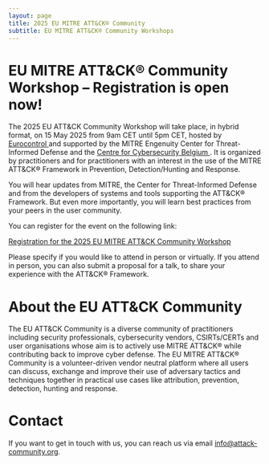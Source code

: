 ```yaml
---
layout: page
title: 2025 EU MITRE ATT&CK® Community
subtitle: EU MITRE ATT&CK® Community Workshops
---
```


# EU MITRE ATT&CK® Community Workshop – Registration is open now!

The 2025 EU ATT&CK Community Workshop will take place, in hybrid format, on 15 May 2025 from 9am CET until 5pm CET, hosted by <a href="https://www.eurocontrol.int/"> Eurocontrol </a> and supported by the MITRE Engenuity Center for Threat-Informed Defense and the <a href="https://ccb.belgium.be/en"> Centre for Cybersecurity Belgium </a>.  It is organized by practitioners and for practitioners with an interest in the use of the MITRE ATT&CK® Framework in Prevention, Detection/Hunting and Response.

You will hear updates from MITRE, the Center for Threat-Informed Defense and from the developers of systems and tools supporting the ATT&CK® Framework. But even more importantly, you will learn best practices from your peers in the user community.

You can register for the event on the following link:

<a href="https://www.eurocontrol.int/event/2025-eu-mitre-attckr-community-workshop"> Registration for the 2025 EU MITRE ATT&CK Community Workshop </a>

Please specify if you would like to attend in person or virtually. If you attend in person, you can also submit a proposal for a talk, to share your experience with the ATT&CK® Framework.

# About the EU ATT&CK Community

The EU ATT&CK Community is a diverse community of practitioners including security professionals, cybersecurity vendors, CSIRTs/CERTs and user organisations whose aim is to actively use MITRE ATT&CK® while contributing back to improve cyber defense. The EU MITRE ATT&CK® Community is a volunteer-driven vendor neutral platform where all users can discuss, exchange and improve their use of adversary tactics and techniques together in practical use cases like attribution, prevention, detection, hunting and response.

# Contact

If you want to get in touch with us, you can reach us via email info@attack-community.org. 


